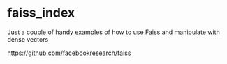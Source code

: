 # faiss_index
Just a couple of handy examples of how to use Faiss and manipulate with dense vectors

https://github.com/facebookresearch/faiss
